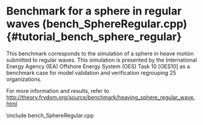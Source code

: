 Benchmark for a sphere in regular waves (bench_SphereRegular.cpp) {#tutorial_bench_sphere_regular}
=======================================

This benchmark corresponds to the simulation of a sphere in heave motion submitted to regular waves. This simulation is 
presented by the International Energy Agency (IEA) Offshore Energy System (OES) Task 10 [OES10] as a benchmark case for 
model validation and verification regrouping 25 organizations.

For more information and results, refer to http://theory.frydom.org/source/benchmark/heaving_sphere_regular_wave.html


\include bench_SphereRegular.cpp
